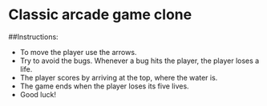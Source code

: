 Classic arcade game clone
===============================

##Instructions:

* To move the player use the arrows.
* Try to avoid the bugs. Whenever a bug hits the player, the player loses a life.
* The player scores by arriving at the top, where the water is.
* The game ends when the player loses its five lives.
* Good luck!
